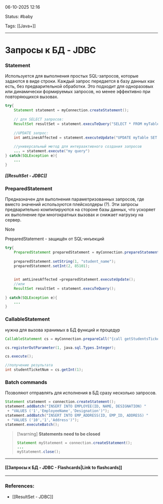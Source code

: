 
06-10-2025 12:16

Status: #baby

Tags: [[Java+]]

---
# Запросы к БД - JDBC


### Statement

Используется для выполнения простых SQL-запросов, которые задаются в виде строки. Каждый запрос передается в базу данных как есть, без предварительной обработки. Это подходит для одноразовых или динамически формируемых запросов, но менее эффективно при повторяющихся вызовах.

```java
try{
	Statement statement = myConnection.createStatement();
	
	// для SELECT запросов:
	ResultSet resultSet = statement.execuTeQuery("SELECT * FROM myTable");
	
	//UPDATE запрос:
	int amtLinesAffected = statement.executeUpdate("UPDATE myTable SET my_field = 0 WHERE myField IS NULL;");
	
	//универсальный метод для интераактивного создания запросов
	... = statement.execute("my query") 	
} catch(SQLException e){
	...
}
```
##### [[ResultSet - JDBC]]
### PreparedStatement

Предназначен для выполнения параметризованных запросов, где вместо значений используются плейсхолдеры (?). Эти запросы предварительно компилируются на стороне базы данных, что ускоряет их выполнение при многократных вызовах и снижает нагрузку на сервер.

>[!note]
>PreparedStatement - защищён от SQL-инъекций

```java
try{
	PreparedStatement preparedStatement = myConnection.prepareStatement("INSERT INTO students (name, id) VALUES(?, ?);");
	
	preparedStatement.setString(1, "student_name");
	preparedStatement.setInt(2, 85101);
	
	
	int amtLinesAffected =preparedStatement.executeUpdate();
	//или
	ResultSet resultSet = statement.execuTeQuery();
	
} catch(SQLException e){
	...
}
```

### CallableStatement

нужна для вызова хранимых в БД функций и процедур

```java
CallableStatement cs = myConnection.prepareCall("{call getStudentsTicketNum(?)}");

cs.registerOutParameter(1, java.sql.Types.Integer);

cs.execute();

//получение результата
int studentTicketNum = cs.getInt(1);
```


### Batch commands

Позволяют отправлять для исполнения в БД сразу несколько запросов.

```java
Statement statement = connection.createStatement();
statement.addBatch("INSERT INTO EMPLOYEE(ID, NAME, DESIGNATION) "
 + "VALUES ('1','EmployeeName','Designation')");
statement.addBatch("INSERT INTO EMP_ADDRESS(ID, EMP_ID, ADDRESS) "
 + "VALUES ('10','1','Address')");
statement.executeBatch();
```


> [!warning] **Statements need to be closed**
> ```java
> Statement myStatement = connection.createStatement();
> ...
> myStatement.close();
> ```

----
#### [[Запросы к БД - JDBC - Flashcards|Link to flashcards]]



---
### References:

- [[ResultSet - JDBC]]
